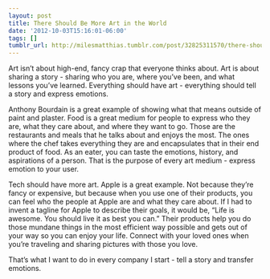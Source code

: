 ```yaml
---
layout: post
title: There Should Be More Art in the World
date: '2012-10-03T15:16:01-06:00'
tags: []
tumblr_url: http://milesmatthias.tumblr.com/post/32825311570/there-should-be-more-art-in-the-world
---
```

Art isn’t about high-end, fancy crap that everyone thinks about. Art is about sharing a story - sharing who you are, where you’ve been, and what lessons you’ve learned. Everything should have art - everything should tell a story and express emotions.

Anthony Bourdain is a great example of showing what that means outside of paint and plaster. Food is a great medium for people to express who they are, what they care about, and where they want to go. Those are the restaurants and meals that he talks about and enjoys the most. The ones where the chef takes everything they are and encapsulates that in their end product of food. As an eater, you can taste the emotions, history, and aspirations of a person. That is the purpose of every art medium - express emotion to your user.

Tech should have more art. Apple is a great example. Not because they’re fancy or expensive, but because when you use one of their products, you can feel who the people at Apple are and what they care about. If I had to invent a tagline for Apple to describe their goals, it would be, “Life is awesome. You should live it as best you can.” Their products help you do those mundane things in the most efficient way possible and gets out of your way so you can enjoy your life. Connect with your loved ones when you’re traveling and sharing pictures with those you love.

That’s what I want to do in every company I start - tell a story and transfer emotions.

